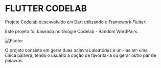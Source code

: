 # FLUTTER CODELAB 

Projeto Codelab desenvolvido em Dart utilizando o Framework *Flutter*.

Este projeto foi baseado no Google Codelab - Random WordPairs. 

![Flutter](https://github.com/WendlerTomicki/Flutter_Codelab/assets/99138229/d8f0a005-1726-44c8-9021-16475e1bdae7)

O projeto consiste em gerar duas palavras aleatórias e uni-las em uma única palavra, tendo o usuário a opção de favorita-la ou gerar outro par de palavras.
